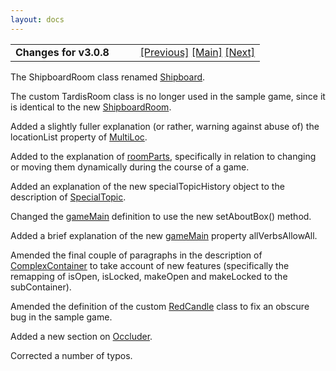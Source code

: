 ```yaml
---
layout: docs
---
```

<table width="100%" data-border="0" data-cellspacing="0"
data-cellpadding="3" data-bgcolor="#C0C0C0">
<colgroup>
<col style="width: 50%" />
<col style="width: 50%" />
</colgroup>
<tbody>
<tr>
<td style="text-align: left;"><strong>Changes for v3.0.8<br />
</strong></td>
<td style="text-align: right;"><a href="changes.html">[Previous]</a> <a
href="generalintroduction.html">[Main]</a> <a
href="changesinjuly2004.html">[Next]</a></td>
</tr>
</tbody>
</table>

  
The ShipboardRoom class renamed [Shipboard](shipboardroom.html).  
  
The custom TardisRoom class is no longer used in the sample game, since
it is identical to the new [ShipboardRoom](lockablewithkey.html).  
  
Added a slightly fuller explanation (or rather, warning against abuse
of) the locationList property of [MultiLoc](multiloc.html).  
  
Added to the explanation of [roomParts](roomparts.html), specifically in
relation to changing or moving them dynamically during the course of a
game.  
  
Added an explanation of the new specialTopicHistory object to the
description of [SpecialTopic](specialtopic.html).  
  
Changed the [gameMain](startupcodegamemain.html) definition to use the
new setAboutBox() method.  
  
Added a brief explanation of the new [gameMain](startupcodegamemain.html)
property allVerbsAllowAll.  
  
Amended the final couple of paragraphs in the description of
[ComplexContainer](complexcontainer.html) to take account of new features
(specifically the remapping of isOpen, isLocked, makeOpen and makeLocked
to the subContainer).  
  
Amended the definition of the custom [RedCandle](candle.html) class to
fix an obscure bug in the sample game.  
  
Added a new section on [Occluder](occluder.html).  
  
Corrected a number of typos.  
  
